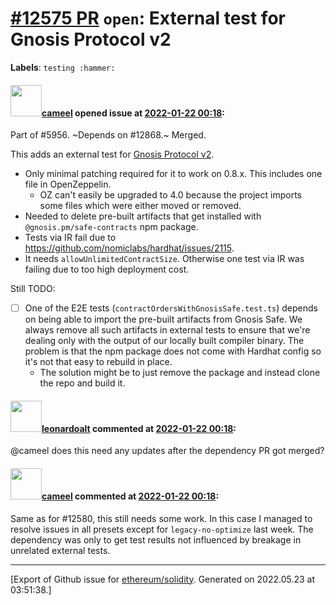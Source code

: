 # [\#12575 PR](https://github.com/ethereum/solidity/pull/12575) `open`: External test for Gnosis Protocol v2
**Labels**: `testing :hammer:`


#### <img src="https://avatars.githubusercontent.com/u/137030?v=4" width="50">[cameel](https://github.com/cameel) opened issue at [2022-01-22 00:18](https://github.com/ethereum/solidity/pull/12575):

Part of #5956.
~Depends on #12868.~ Merged.

This adds an external test for [Gnosis Protocol v2](https://github.com/gnosis/gp-v2-contracts).
- Only minimal patching required for it to work on 0.8.x. This includes one file in OpenZeppelin.
    - OZ can't easily be upgraded to 4.0 because the project imports some files which were either moved or removed.
- Needed to delete pre-built artifacts that get installed with `@gnosis.pm/safe-contracts` npm package.
- Tests via IR fail due to https://github.com/nomiclabs/hardhat/issues/2115.
- It needs `allowUnlimitedContractSize`. Otherwise one test via IR was failing due to too high deployment cost.

Still TODO:
- [ ] One of the E2E tests (`contractOrdersWithGnosisSafe.test.ts`) depends on being able to import the pre-built artifacts from Gnosis Safe. We always remove all such artifacts in external tests to ensure that we're dealing only with the output of our locally built compiler binary. The problem is that the npm package does not come with Hardhat config so it's not that easy to rebuild in place.
    - The solution might be to just remove the package and instead clone the repo and build it.

#### <img src="https://avatars.githubusercontent.com/u/504195?u=ce2facd14af9fd474ebff49f0d44891f56f7500f&v=4" width="50">[leonardoalt](https://github.com/leonardoalt) commented at [2022-01-22 00:18](https://github.com/ethereum/solidity/pull/12575#issuecomment-1087352064):

@cameel does this need any updates after the dependency PR got merged?

#### <img src="https://avatars.githubusercontent.com/u/137030?v=4" width="50">[cameel](https://github.com/cameel) commented at [2022-01-22 00:18](https://github.com/ethereum/solidity/pull/12575#issuecomment-1087694183):

Same as for #12580, this still needs some work. In this case I managed to resolve issues in all presets except for `legacy-no-optimize` last week. The dependency was only to get test results not influenced by breakage in unrelated external tests.


-------------------------------------------------------------------------------



[Export of Github issue for [ethereum/solidity](https://github.com/ethereum/solidity). Generated on 2022.05.23 at 03:51:38.]
